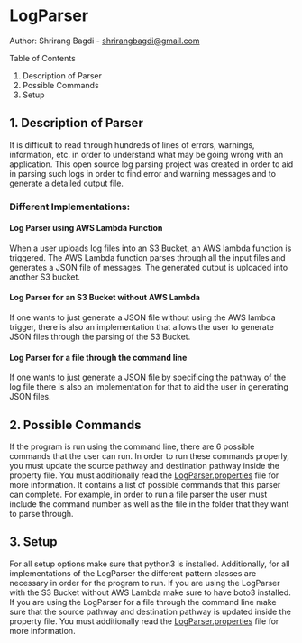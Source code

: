 # LogParser

Author: Shrirang Bagdi - shrirangbagdi@gmail.com


Table of Contents
1. Description of Parser
2. Possible Commands
3. Setup

## 1. Description of Parser

It is difficult to read through hundreds of lines of errors, warnings, information, etc. in order to understand what may be going wrong with an application. This open source log parsing project was created in order to aid in parsing such logs in order to find error and warning messages and to generate a detailed output file.

### Different Implementations:

#### Log Parser using AWS Lambda Function
When a user uploads log files into an S3 Bucket, an AWS lambda function is triggered. The AWS Lambda function parses through all the input files and generates a JSON file of messages. The generated output is uploaded into another S3 bucket.

#### Log Parser for an S3 Bucket without AWS Lambda
If one wants to just generate a JSON file without using the AWS lambda trigger, there is also an implementation that allows the user to generate JSON files through the parsing of the S3 Bucket. 

#### Log Parser for a file through the command line 
If one wants to just generate a JSON file by specificing the pathway of the log file there is also an implementation for that to aid the user in generating JSON files. 


## 2. Possible Commands

If the program is run using the command line, there are 6 possible commands that the user can run. In order to run these commands properly, you must update the 
source pathway and destination pathway inside the property file. You must additionally read the [LogParser.properties](https://github.com/shrirangbagdi/LogParser/blob/master/LogParser.properties) file for more information. It contains a list of possible commands that this parser can complete. For example, in order to run a file parser the user must include the command number as well as the file in the folder that they want to parse through.


## 3. Setup

For all setup options make sure that python3 is installed. Additionally, for all implementations of the LogParser the different pattern classes are necessary in order for the program to run. 
If you are using the LogParser with the S3 Bucket without AWS Lambda make sure to have boto3 installed. 
If you are using the LogParser for a file through the command line make sure that the source pathway and destination pathway is updated inside the property file. You must additionally read the [LogParser.properties](https://github.com/shrirangbagdi/LogParser/blob/master/LogParser.properties) file for more information.


